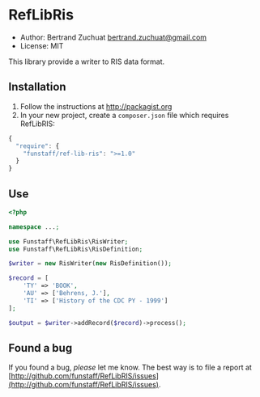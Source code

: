 RefLibRis
===

* Author: Bertrand Zuchuat <bertrand.zuchuat@gmail.com>
* License: MIT

This library provide a writer to RIS data format.

## Installation

1. Follow the instructions at http://packagist.org
2. In your new project, create a `composer.json` file which requires
   RefLibRIS:

```javascript
{
  "require": {
    "funstaff/ref-lib-ris": ">=1.0"
  }
}
```

## Use
```php
<?php

namespace ...;

use Funstaff\RefLibRis\RisWriter;
use Funstaff\RefLibRis\RisDefinition;

$writer = new RisWriter(new RisDefinition());

$record = [
    'TY' => 'BOOK',
    'AU' => ['Behrens, J.'],
    'TI' => ['History of the CDC PY - 1999']
];

$output = $writer->addRecord($record)->process();
```

## Found a bug

If you found a bug, *please* let me know. The best way is to file a report at 
[http://github.com/funstaff/RefLibRIS/issues](http://github.com/funstaff/RefLibRIS/issues).